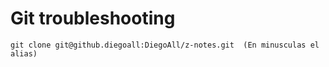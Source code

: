 # Git troubleshooting


    git clone git@github.diegoall:DiegoAll/z-notes.git  (En minusculas el alias)

